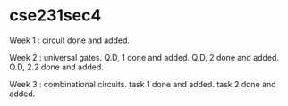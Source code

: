 # cse231sec4
Week 1 : circuit
done and added.

Week 2 : universal gates.
Q.D, 1 done and added.
Q.D, 2 done and added.
Q.D, 2.2 done and added.

Week 3 : combinational circuits.
task 1 done and added.
task 2 done and added.
